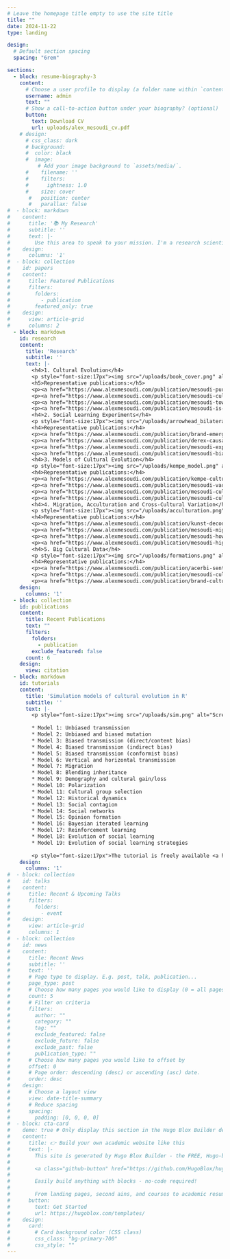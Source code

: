 ```yaml
---
# Leave the homepage title empty to use the site title
title: ""
date: 2024-11-22
type: landing

design:
  # Default section spacing
  spacing: "6rem"

sections:
  - block: resume-biography-3
    content:
      # Choose a user profile to display (a folder name within `content/authors/`)
      username: admin
      text: ""
      # Show a call-to-action button under your biography? (optional)
      button:
        text: Download CV
        url: uploads/alex_mesoudi_cv.pdf
    # design:
      # css_class: dark
      # background:
      #  color: black
      #  image:
          # Add your image background to `assets/media/`.
      #    filename: ''
      #    filters:
      #      ightness: 1.0
      #    size: cover
       #   position: center
       #   parallax: false
#  - block: markdown
#    content:
#      title: '📚 My Research'
#      subtitle: ''
#      text: |-
#        Use this area to speak to your mission. I'm a research scientist in the Moonshot team at DeepMind.  #  I blog about machine learning, deep learning, and moonshots.
#    design:
#      columns: '1'
#  - block: collection
#    id: papers
#    content:
#      title: Featured Publications
#      filters:
#        folders:
#          - publication
#        featured_only: true
#    design:
#      view: article-grid
#      columns: 2
  - block: markdown
    id: research
    content:
      title: 'Research'
      subtitle: ''
      text: |-
        <h4>1. Cultural Evolution</h4>
        <p style="font-size:17px"><img src="/uploads/book_cover.png" alt="Cultural Evolution book cover" style="width:200px;margin-left:20px;margin-right:20px;margin-bottom:10px;float:right;">The human species has an extraordinary reliance on culture, i.e. the vast body of beliefs, knowledge and skills that we acquire from other individuals via social learning. While other species adapt to their environments primarily via genetic evolution, we adapt via cultural evolution. I am interested in how this process of cultural evolution works, its similarities and differences to genetic evolution, and how traditional social science findings and topics can be studied within an evolutionary framework.</p>
        <h5>Representative publications:</h5>
        <p><a href="https://www.alexmesoudi.com/publication/mesoudi-pursuing-2017/" style="font-size: 15px">Mesoudi (2017) Pursuing Darwin's curious parallel: Prospects for a science of cultural evolution. Proceedings of the National Academy of Sciences 114, 7853–7860.</a></p>
        <p><a href="https://www.alexmesoudi.com/publication/mesoudi-cultural-2011/" style="font-size: 15px">Mesoudi (2011) Cultural evolution: How Darwinian theory can explain human culture and synthesize the social sciences. University of Chicago Press.</a></p>
        <p><a href="https://www.alexmesoudi.com/publication/mesoudi-towards-2006/" style="font-size: 15px">Mesoudi, Whiten and Laland (2006) Towards a unified science of cultural evolution. Behavioral and Brain Sciences 29, 329–383.</a></p>
        <p><a href="https://www.alexmesoudi.com/publication/mesoudi-is-2004/" style="font-size: 15px">Mesoudi, Whiten and Laland (2004) Is human cultural evolution Darwinian? Evidence reviewed from the perspective of The Origin of Species. Evolution 58, 1–11.</a></p><br>
        <h4>2. Social Learning Experiments</h4>
        <p style="font-size:17px"><img src="/uploads/arrowhead_bilateral.jpg" alt="Arrowhead task screenshot" style="width:350px;margin-left:20px;margin-right:20px;margin-bottom:10px;float:right;">Learning from others, aka 'social learning', lies at the heart of human culture. I have run lab experiments examining how people learn from one another, who they learn from, when they learn from others rather than alone, and what they learn. Some studies use the 'transmission chain method', where stories or task solutions are passed along linear chains of participants like the game 'Telephone'. These have found, for example, that information about social relationships and interactions is transmitted better than non-social information, and that causal understanding is not necessary for improvements in technologies over time. Other studies look at how people within small groups learn from one another over time. Often these experiments look at technological change, getting participants to design arrowheads, handaxes or other objects reflecting real-life human technology. These studies have found that people prefer to learn from successful others, but often copy others less than they should do; and that people copy prestigious people only when direct success information is unavailable.</p>
        <h4>Representative publications:</h4>
        <p><a href="https://www.alexmesoudi.com/publication/brand-emergence-2020/" style="font-size: 15px">Brand, Heap, Morgan & Mesoudi (2020). The emergence and adaptive use of prestige in an online social learning task. Scientific Reports 10, 12095.</a></p>
        <p><a href="https://www.alexmesoudi.com/publication/derex-causal-2019/" style="font-size: 15px">Derex, Bonnefon, Boyd and Mesoudi (2019) Causal understanding is not necessary for the improvement of culturally evolving technology. Nature Human Behaviour 3, 446–452.</a></p>
        <p><a href="https://www.alexmesoudi.com/publication/mesoudi-experimental-2011/" style="font-size: 15px">Mesoudi (2011) An experimental comparison of human social learning strategies: payoff-biased social learning is adaptive but underused. Evolution and Human Behavior 32, 334–342.</a></p>
        <p><a href="https://www.alexmesoudi.com/publication/mesoudi-bias-2006/" style="font-size: 15px">Mesoudi, Whiten and Dunbar (2006) A bias for social information in human cultural transmission. British Journal of Psychology 97, 405–423.</a></p><br>
        <h4>3. Models of Cultural Evolution</h4>
        <p style="font-size:17px"><img src="/uploads/kempe_model.png" alt="Kempe et al. model" style="width:350px;margin-left:20px;margin-right:20px;margin-bottom:10px;float:right;">I have used theoretical models, primarily agent-based simulations, to explore how different learning dynamics - who copies what, from whom and when - might generate large-scale patterns of cultural evolution. Previous models have looked at beliefs in partible paternity (where children have more than one biological 'father'), copycat suicide, and how the costs of acquiring ever-accumulating knowledge slows down innovation in cumulative cultural evolution.</p>
        <h4>Representative publications:</h4>
        <p><a href="https://www.alexmesoudi.com/publication/kempe-cultural-2014/" style="font-size: 15px">Kempe, Lycett and Mesoudi (2014) From cultural traditions to cumulative culture: Parameterizing the differences between human and nonhuman culture. Journal of Theoretical Biology 359, 29–36.</a></p>
        <p><a href="https://www.alexmesoudi.com/publication/mesoudi-variable-2011/" style="font-size: 15px">Mesoudi (2011) Variable cultural acquisition costs constrain cumulative cultural evolution. PLOS ONE 6, e18239.</a></p>
        <p><a href="https://www.alexmesoudi.com/publication/mesoudi-cultural-2009/" style="font-size: 15px">Mesoudi (2009) The cultural dynamics of copycat suicide. PLOS ONE 4, e7252.</a></p>
        <p><a href="https://www.alexmesoudi.com/publication/mesoudi-culturally-2007/" style="font-size: 15px">Mesoudi and Laland (2007) Culturally transmitted paternity beliefs and the evolution of human mating behaviour. Proceedings of the Royal Society B 274, 1273–1278.</a></p><br>
        <h4>4. Migration, Acculturation and Cross-Cultural Variation</h4>
        <p style="font-size:17px"><img src="/uploads/acculturation.png" alt="Acculturation of attribution style" style="width:350px;margin-left:20px;margin-right:20px;margin-bottom:10px;float:right;">Ever since our species first evolved in Africa, migration has been a constant fixture of <i>Homo sapiens</i>. 'Acculturation' describes the psychological and behavioural changes that occur as a result of migration. I have studied how acculturation affects the psychological characteristics of first and second generation British Bangladeshi migrants in London, and constructed theoretical models showing how acculturation and migration interact to shape cultural diversity over time. Lab experiments have mapped cross-cultural variation in social learning, showing higher rates of social learning in mainland China than in the West.</p>
        <h4>Representative publications:</h4>
        <p><a href="https://www.alexmesoudi.com/publication/kunst-decoding-2024/" style="font-size: 15px">Kunst & Mesoudi (2024). Decoding the dynamics of cultural change: A cultural evolution approach to the psychology of acculturation. Personality and Social Psychology Review</a></p>
        <p><a href="https://www.alexmesoudi.com/publication/mesoudi-migration-2018/" style="font-size: 15px">Mesoudi (2018) Migration, acculturation, and the maintenance of between-group cultural variation. PLOS ONE 13, e0205573.</a></p>
        <p><a href="https://www.alexmesoudi.com/publication/mesoudi-how-2016/" style="font-size: 15px">Mesoudi, Magid and Hussain (2016) How do people become W.E.I.R.D.? Migration reveals the cultural transmission mechanisms underlying variation in psychological processes. PLOS ONE 11, e0147162.</a></p>
        <p><a href="https://www.alexmesoudi.com/publication/mesoudi-higher-2015/" style="font-size: 15px">Mesoudi, Chang, Murray and Lu (2015) Higher frequency of social learning in China than in the West shows cultural variation in the dynamics of cultural evolution. Proceedings of the Royal Society B 282, 20142209.</a></p><br>
        <h4>5. Big Cultural Data</h4>
        <p style="font-size:17px"><img src="/uploads/formations.png" alt="Football formations" style="width:350px;margin-left:20px;margin-right:20px;margin-left:20px;margin-bottom:10px;float:right;">The digital age has yielded big cultural datasets that can be used to quantitatively analyse patterns of real-life cultural evolution. Recent projects have analysed and explained large-scale, long-term change in pop music lyrics, football tactics and tweets related to the Netflix documentary Our Planet.</p>
        <h4>Representative publications:</h4>
        <p><a href="https://www.alexmesoudi.com/publication/acerbi-sentiment-2023/" style="font-size: 15px">Acerbi, Burns, Cabuk, Kryczka, Trapp, Valletta and Mesoudi (2023) Sentiment analysis of the Twitter response to Netflix's Our Planet documentary. Conservation Biology 37(4), e14060.</a></p>
        <p><a href="https://www.alexmesoudi.com/publication/mesoudi-cultural-2020/" style="font-size: 15px">Mesoudi (2020) Cultural evolution of football tactics: strategic social learning in managers' choice of formation. Evolutionary Human Sciences 2, e25.</a></p>
        <p><a href="https://www.alexmesoudi.com/publication/brand-cultural-2019/" style="font-size: 15px">Brand, Acerbi and Mesoudi (2019) Cultural evolution of emotional expression in 50 years of song lyrics. Evolutionary Human Sciences 1, e11.</a></p>
    design:
      columns: '1'
  - block: collection
    id: publications
    content:
      title: Recent Publications
      text: ""
      filters:
        folders:
          - publication
        exclude_featured: false
      count: 6
    design:
      view: citation
  - block: markdown
    id: tutorials
    content:
      title: 'Simulation models of cultural evolution in R'
      subtitle: ''
      text: |-
        <p style="font-size:17px"><img src="/uploads/sim.png" alt="Screenshots of cultural evolution simulations"> <a href="https://github.com/amesoudi/cultural_evolution_ABM_tutorial">This tutorial</a> shows how to create very simple simulation or agent-based models of cultural evolution in R. It uses the RStudio notebook or RMarkdown (.Rmd) format, allowing you to execute code as you read the explanatory text. Each model is contained in a separate RMarkdown file which you can open in RStudio. Currently these are:</p>
        
        * Model 1: Unbiased transmission
        * Model 2: Unbiased and biased mutation
        * Model 3: Biased transmission (direct/content bias)
        * Model 4: Biased transmission (indirect bias)
        * Model 5: Biased transmission (conformist bias)
        * Model 6: Vertical and horizontal transmission
        * Model 7: Migration
        * Model 8: Blending inheritance
        * Model 9: Demography and cultural gain/loss
        * Model 10: Polarization
        * Model 11: Cultural group selection
        * Model 12: Historical dynamics
        * Model 13: Social contagion
        * Model 14: Social networks
        * Model 15: Opinion formation
        * Model 16: Bayesian iterated learning
        * Model 17: Reinforcement learning
        * Model 18: Evolution of social learning
        * Model 19: Evolution of social learning strategies
        
        <p style="font-size:17px">The tutorial is freely available <a href="https://github.com/amesoudi/cultural_evolution_ABM_tutorial">in this github repository</a>. An online version which contains the compiled models with outputs can be found <a href="https://bookdown.org/amesoudi/ABMtutorial_bookdown/">on this bookdown site</a>.</p>
    design:
      columns: '1'
#  - block: collection
#    id: talks
#    content:
#      title: Recent & Upcoming Talks
#      filters:
#        folders:
#          - event
#    design:
#      view: article-grid
#      columns: 1
#  - block: collection
#    id: news
#    content:
#      title: Recent News
#      subtitle: ''
#      text: ''
#      # Page type to display. E.g. post, talk, publication...
#      page_type: post
#      # Choose how many pages you would like to display (0 = all pages)
#      count: 5
#      # Filter on criteria
#      filters:
#        author: ""
#        category: ""
#        tag: ""
#        exclude_featured: false
#        exclude_future: false
#        exclude_past: false
#        publication_type: ""
#      # Choose how many pages you would like to offset by
#      offset: 0
#      # Page order: descending (desc) or ascending (asc) date.
#      order: desc
#    design:
#      # Choose a layout view
#      view: date-title-summary
#      # Reduce spacing
#      spacing:
#        padding: [0, 0, 0, 0]
#  - block: cta-card
#    demo: true # Only display this section in the Hugo Blox Builder demo site
#    content:
#      title: 👉 Build your own academic website like this
#      text: |-
#        This site is generated by Hugo Blox Builder - the FREE, Hugo-based open source website builder trusted by 250,000+ academics like you.
#
#        <a class="github-button" href="https://github.com/HugoBlox/hugo-blox-builder" data-color-scheme="no-preference: light; light: light; dark: dark;" data-icon="octicon-star" data-size="large" data-show-count="true" aria-label="Star HugoBlox/hugo-blox-builder on GitHub">Star</a>
#
#        Easily build anything with blocks - no-code required!
#        
#        From landing pages, second ains, and courses to academic resumés, conferences, and tech blogs.
#      button:
#        text: Get Started
#        url: https://hugoblox.com/templates/
#    design:
#      card:
#        # Card background color (CSS class)
#        css_class: "bg-primary-700"
#        css_style: ""
---
```

